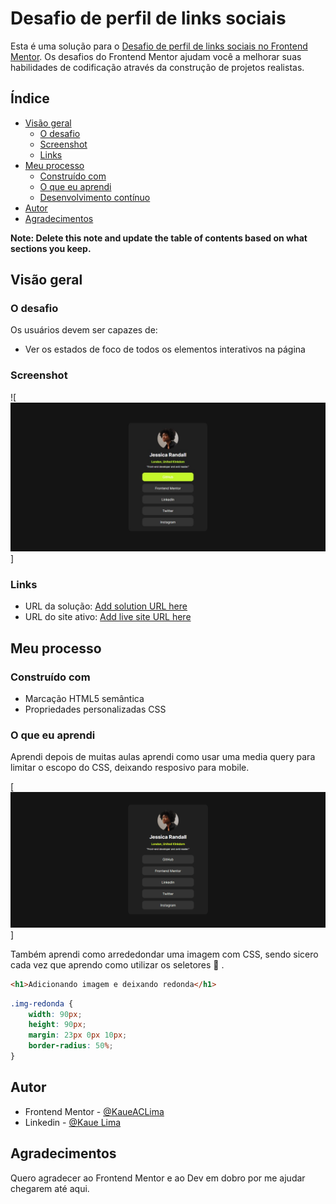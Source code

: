# Desafio de perfil de links sociais

Esta é uma solução para o [Desafio de perfil de links sociais no Frontend Mentor](https://www.frontendmentor.io/challenges/social-links-profile-UG32l9m6dQ). Os desafios do Frontend Mentor ajudam você a melhorar suas habilidades de codificação através da construção de projetos realistas. 

## Índice

- [Visão geral](#overview)
  - [O desafio](#O-desafio)
  - [Screenshot](#screenshot)
  - [Links](#links)
- [Meu processo](#my-process)
  - [Construído com](#built-with)
  - [O que eu aprendi](#what-i-learned)
  - [Desenvolvimento contínuo](#continued-development)
- [Autor](#author)
- [Agradecimentos](#acknowledgments)

**Note: Delete this note and update the table of contents based on what sections you keep.**

## Visão geral

### O desafio

Os usuários devem ser capazes de:

- Ver os estados de foco de todos os elementos interativos na página

### Screenshot

![<img src="./assets/images/snapshot-img.jpg" alt="">]

### Links

- URL da solução: [Add solution URL here]([https://your-solution-url.com](https://github.com/KaueACLima/projeto-perfil-de-links-sociais))
- URL do site ativo: [Add live site URL here](https://your-live-site-url.com)

## Meu processo

### Construído com

- Marcação HTML5 semântica
- Propriedades personalizadas CSS

### O que eu aprendi

Aprendi depois de muitas aulas aprendi como usar uma media query para limitar o escopo do CSS, deixando resposivo para mobile. 

[<img src="./assets/images/Animação.gif" alt="Gif de exemplo dos estados de foco dos elementos ">]

Também aprendi como arrededondar uma imagem com CSS, sendo sicero cada vez que aprendo como utilizar os seletores 🤩 .

```html
<h1>Adicionando imagem e deixando redonda</h1>
```
```css
.img-redonda {
    width: 90px;
    height: 90px;
    margin: 23px 0px 10px;
    border-radius: 50%;
}
```
## Autor

- Frontend Mentor - [@KaueACLima](https://www.frontendmentor.io/profile/KaueACLima)
- Linkedin - [@Kaue Lima](https://www.linkedin.com/in/kau%C3%AA-lima-234515182/)

## Agradecimentos

Quero agradecer ao Frontend Mentor e ao Dev em dobro por me ajudar chegarem até aqui.

